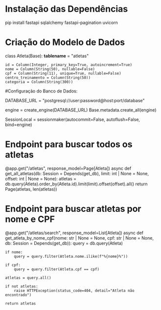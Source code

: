 # Instalação das Dependências

pip install fastapi sqlalchemy fastapi-pagination uvicorn


# Criação do Modelo de Dados

class Atleta(Base):
    __tablename__ = "atletas"

    id = Column(Integer, primary_key=True, autoincrement=True)
    nome = Column(String(50), nullable=False)
    cpf = Column(String(11), unique=True, nullable=False)
    centro_treinamento = Column(String(50))
    categoria = Column(String(300))

#Configuração do Banco de Dados:

DATABASE_URL = "postgresql://user:password@host:port/database"

engine = create_engine(DATABASE_URL)
Base.metadata.create_all(engine)

SessionLocal = sessionmaker(autocommit=False, autoflush=False, bind=engine)

# Endpoint para buscar todos os atletas

@app.get("/atletas", response_model=Page[Atleta])
async def get_all_atletas(db: Session = Depends(get_db), limit: int | None = None, offset: int | None = None):
    atletas = db.query(Atleta).order_by(Atleta.id).limit(limit).offset(offset).all()
    return Page(atletas, len(atletas))


# Endpoint para buscar atletas por nome e CPF

@app.get("/atletas/search", response_model=List[Atleta])
async def get_atleta_by_nome_cpf(nome: str | None = None, cpf: str | None = None, db: Session = Depends(get_db)):
    query = db.query(Atleta)

    if nome:
        query = query.filter(Atleta.nome.ilike(f"%{nome}%"))

    if cpf:
        query = query.filter(Atleta.cpf == cpf)

    atletas = query.all()

    if not atletas:
        raise HTTPException(status_code=404, detail="Atleta não encontrado")

    return atletas

